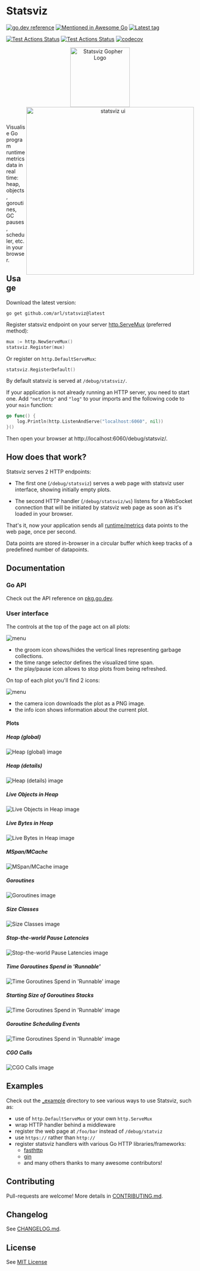 # Statsviz

[![go.dev reference](https://img.shields.io/badge/go.dev-reference-007d9c?logo=go&logoColor=white&style=round-square)](https://pkg.go.dev/github.com/arl/statsviz)
[![Mentioned in Awesome Go](https://awesome.re/mentioned-badge.svg)](https://github.com/avelino/awesome-go)
[![Latest tag](https://img.shields.io/github/tag/arl/statsviz.svg)](https://github.com/arl/statsviz/tag/)  


[![Test Actions Status](https://github.com/arl/statsviz/workflows/Tests-linux/badge.svg)](https://github.com/arl/statsviz/actions)
[![Test Actions Status](https://github.com/arl/statsviz/workflows/Tests-others/badge.svg)](https://github.com/arl/statsviz/actions)
[![codecov](https://codecov.io/gh/arl/statsviz/branch/main/graph/badge.svg)](https://codecov.io/gh/arl/statsviz)

<p align="center">
  <img alt="Statsviz Gopher Logo" width="160" src="https://raw.githubusercontent.com/arl/statsviz/readme-docs/logo.png?sanitize=true">
  <img alt="statsviz ui" width="450" align="right" src="https://github.com/arl/statsviz/raw/readme-docs/window.png">
</p>
<br />

Visualise Go program runtime metrics data in real time: heap, objects, goroutines, GC pauses, scheduler, etc. in your browser.


## Usage

Download the latest version:

    go get github.com/arl/statsviz@latest


Register statsviz endpoint on your server [http.ServeMux](https://pkg.go.dev/net/http?tab=doc#ServeMux) (preferred method):

```go
mux := http.NewServeMux()
statsviz.Register(mux)
```

Or register on `http.DefaultServeMux`:

```go
statsviz.RegisterDefault()
```

By default statsviz is served at `/debug/statsviz/`.

If your application is not already running an HTTP server, you need to start
one. Add `"net/http"` and `"log"` to your imports and the following code to your
`main` function:

```go
go func() {
    log.Println(http.ListenAndServe("localhost:6060", nil))
}()
```

Then open your browser at http://localhost:6060/debug/statsviz/.


## How does that work?

Statsviz serves 2 HTTP endpoints:

 - The first one (`/debug/statsviz`) serves a web page with statsviz
user interface, showing initially empty plots.

 - The second HTTP handler (`/debug/statsviz/ws`) listens for a WebSocket
connection that will be initiated by statsviz web page as soon as it's loaded in
your browser.

That's it, now your application sends all [runtime/metrics](https://pkg.go.dev/runtime/metrics) 
data points to the web page, once per second.

Data points are stored in-browser in a circular buffer which keep tracks of a
predefined number of datapoints.


## Documentation

### Go API

Check out the API reference on [pkg.go.dev](https://pkg.go.dev/github.com/arl/statsviz#section-documentation).


### User interface

The controls at the top of the page act on all plots:

<img alt="menu" src="https://github.com/arl/statsviz/raw/readme-docs/menu-001.png">

 - the groom icon shows/hides the vertical lines representing garbage collections.
 - the time range selector defines the visualized time span.
 - the play/pause icon allows to stop plots from being refreshed.


On top of each plot you'll find 2 icons:

<img alt="menu" src="https://github.com/arl/statsviz/raw/readme-docs/plot.menu-001.png">

 - the camera icon downloads the plot as a PNG image.
 - the info icon shows information about the current plot.


#### Plots

##### Heap (global)
<img alt="Heap (global) image" src="https://github.com/arl/statsviz/raw/readme-docs/runtime-metrics/heap-global.png">

##### Heap (details)
<img alt="Heap (details) image" src="https://github.com/arl/statsviz/raw/readme-docs/runtime-metrics/heap-details.png">

##### Live Objects in Heap
<img alt="Live Objects in Heap image" src="https://github.com/arl/statsviz/raw/readme-docs/runtime-metrics/live-objects.png">

##### Live Bytes in Heap
<img alt="Live Bytes in Heap image" src="https://github.com/arl/statsviz/raw/readme-docs/runtime-metrics/live-bytes.png">

##### MSpan/MCache
<img alt="MSpan/MCache image" src="https://github.com/arl/statsviz/raw/readme-docs/runtime-metrics/mspan-mcache.png">

##### Goroutines
<img alt="Goroutines image" src="https://github.com/arl/statsviz/raw/readme-docs/runtime-metrics/goroutines.png">

##### Size Classes
<img alt="Size Classes image" src="https://github.com/arl/statsviz/raw/readme-docs/runtime-metrics/size-classes.png">

##### Stop-the-world Pause Latencies
<img alt="Stop-the-world Pause Latencies image" src="https://github.com/arl/statsviz/raw/readme-docs/runtime-metrics/gc-pauses.png">

##### Time Goroutines Spend in 'Runnable'
<img alt="Time Goroutines Spend in 'Runnable' image" src="https://github.com/arl/statsviz/raw/readme-docs/runtime-metrics/runnable-time.png">

##### Starting Size of Goroutines Stacks
<img alt="Time Goroutines Spend in 'Runnable' image" src="https://github.com/arl/statsviz/raw/readme-docs/runtime-metrics/gc-stack-size.png">

##### Goroutine Scheduling Events
<img alt="Time Goroutines Spend in 'Runnable' image" src="https://github.com/arl/statsviz/raw/readme-docs/runtime-metrics/sched-events.png">

##### CGO Calls
<img alt="CGO Calls image" src="https://github.com/arl/statsviz/raw/readme-docs/runtime-metrics/cgo.png">


## Examples

Check out the [_example](./_example/README.md) directory to see various ways to use Statsviz, such as:
 - use of `http.DefaultServeMux` or your own `http.ServeMux`
 - wrap HTTP handler behind a middleware
 - register the web page at `/foo/bar` instead of `/debug/statviz`
 - use `https://` rather than `http://`
 - register statsviz handlers with various Go HTTP libraries/frameworks:
   - [fasthttp](https://github.com/valyala/fasthttp)
   - [gin](https://github.com/gin-gonic/gin)
   - and many others thanks to many awesome contributors!


## Contributing

Pull-requests are welcome!
More details in [CONTRIBUTING.md](CONTRIBUTING.md).


## Changelog

See [CHANGELOG.md](./CHANGELOG.md).


## License

 See [MIT License](LICENSE)
